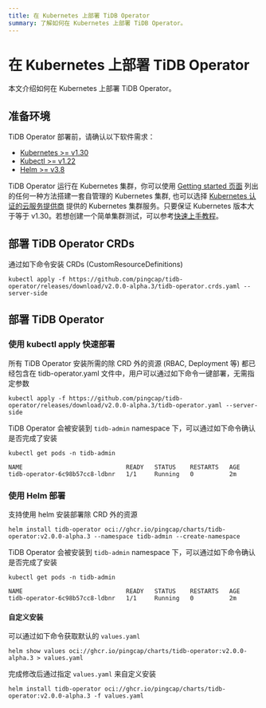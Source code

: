 ```yaml
---
title: 在 Kubernetes 上部署 TiDB Operator
summary: 了解如何在 Kubernetes 上部署 TiDB Operator。
---
```


# 在 Kubernetes 上部署 TiDB Operator

本文介绍如何在 Kubernetes 上部署 TiDB Operator。

## 准备环境

TiDB Operator 部署前，请确认以下软件需求：

- [Kubernetes >= v1.30](https://kubernetes.io/releases/)
- [Kubectl >= v1.22](https://kubernetes.io/docs/tasks/tools/)
- [Helm >= v3.8](https://helm.sh/)

TiDB Operator 运行在 Kubernetes 集群，你可以使用 [Getting started 页面](https://kubernetes.io/docs/setup/) 列出的任何一种方法搭建一套自管理的 Kubernetes 集群, 也可以选择 [Kubernetes 认证的云服务提供商](https://kubernetes.io/docs/setup/production-environment/turnkey-solutions/) 提供的 Kubernetes 集群服务。只要保证 Kubernetes 版本大于等于 v1.30。若想创建一个简单集群测试，可以参考[快速上手教程](get-started.md)。

## 部署 TiDB Operator CRDs

通过如下命令安装 CRDs (CustomResourceDefinitions)

```shell
kubectl apply -f https://github.com/pingcap/tidb-operator/releases/download/v2.0.0-alpha.3/tidb-operator.crds.yaml --server-side
```

## 部署 TiDB Operator

### 使用 kubectl apply 快速部署

所有 TiDB Operator 安装所需的除 CRD 外的资源 (RBAC, Deployment 等) 都已经包含在 tidb-operator.yaml 文件中，用户可以通过如下命令一键部署，无需指定参数

```shell
kubectl apply -f https://github.com/pingcap/tidb-operator/releases/download/v2.0.0-alpha.3/tidb-operator.yaml --server-side
```

TiDB Operator 会被安装到 `tidb-admin` namespace 下，可以通过如下命令确认是否完成了安装

```shell
kubectl get pods -n tidb-admin
```

```shell
NAME                             READY   STATUS    RESTARTS   AGE
tidb-operator-6c98b57cc8-ldbnr   1/1     Running   0          2m
```

### 使用 Helm 部署

支持使用 helm 安装部署除 CRD 外的资源

```shell
helm install tidb-operator oci://ghcr.io/pingcap/charts/tidb-operator:v2.0.0-alpha.3 --namespace tidb-admin --create-namespace
```

TiDB Operator 会被安装到 `tidb-admin` namespace 下，可以通过如下命令确认是否完成了安装

```shell
kubectl get pods -n tidb-admin
```

```shell
NAME                             READY   STATUS    RESTARTS   AGE
tidb-operator-6c98b57cc8-ldbnr   1/1     Running   0          2m
```


#### 自定义安装

可以通过如下命令获取默认的 `values.yaml`

```shell
helm show values oci://ghcr.io/pingcap/charts/tidb-operator:v2.0.0-alpha.3 > values.yaml
```

完成修改后通过指定 `values.yaml` 来自定义安装

```shell
helm install tidb-operator oci://ghcr.io/pingcap/charts/tidb-operator:v2.0.0-alpha.3 -f values.yaml
```
